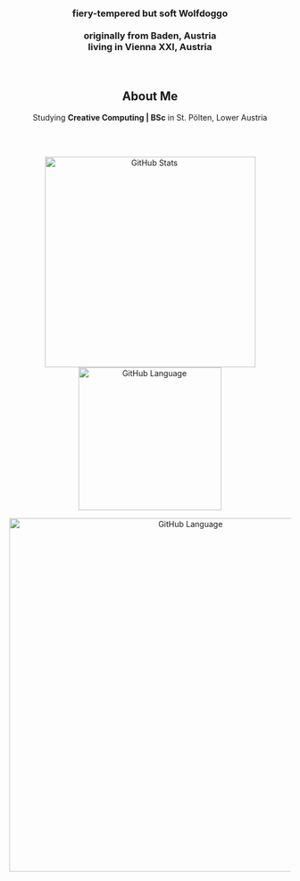 <div align="center">
  <h3>fiery-tempered but soft Wolfdoggo <br /> <br /> originally from Baden, Austria <br /> living in Vienna XXI, Austria</h3>
  
  <h4></h4>
  
  <br />
  
  <div align="center">
    <h2>About Me</h2>
    <p>Studying <b>Creative Computing | BSc</b> in St. Pölten, Lower Austria</p>
  </div>

  <br />

  <p align="center">
    <br />
    <img width=377 src="https://github-readme-stats.vercel.app/api?username=DecodingInspire9211&count_private=true&show_icons=true&rank_icon=percentile&include_all_commits=true" alt="GitHub Stats">
    <img width=256 src="https://github-readme-stats.vercel.app/api/top-langs/?username=DecodingInspire9211&count_private=true&show_icons=true&layout=donut" alt="GitHub Language">
  </p>
  <img width=633 src="https://github-readme-stats.vercel.app/api/wakatime?username=DecoWolfdoggo&layout=compact" alt="GitHub Language">
  </div>
</div>
